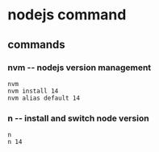 
# nodejs command

## commands

### nvm -- nodejs version management
```
nvm
nvm install 14
nvm alias default 14
```

### n -- install and switch node version
```
n
n 14
```

